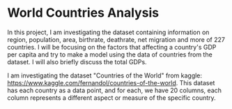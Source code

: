 # World Countries Analysis


  In this project, I am investigating the dataset containing information on region, population, area, birthrate, deathrate, net migration and more of 227 countries. I will be focusing on the factors that affecting a country's GDP per capita and try to make a model using the data of countries from the dataset. I will also briefly discuss the total GDPs. 
  
  I am investigating the dataset "Countries of the World"  from kaggle: https://www.kaggle.com/fernandol/countries-of-the-world.
This dataset has each country as a data point, and for each, we have 20 columns, each column represents a different aspect or measure of the specific country. 
